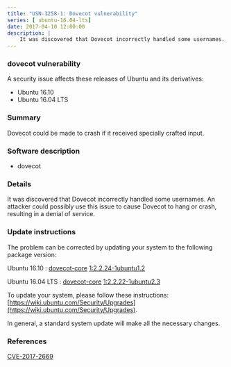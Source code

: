 ```yaml
---
title: "USN-3258-1: Dovecot vulnerability"
series: [ ubuntu-16.04-lts]
date: 2017-04-10 12:00:00
description: |
    It was discovered that Dovecot incorrectly handled some usernames. An attacker could possibly use this issue to cause Dovecot to hang or crash, resulting in a denial of service. 
--- 
```

 
### dovecot vulnerability

A security issue affects these releases of Ubuntu and its derivatives:

* Ubuntu 16.10
* Ubuntu 16.04 LTS

### Summary

Dovecot could be made to crash if it received specially crafted input. 

### Software description

* dovecot 

### Details

It was discovered that Dovecot incorrectly handled some usernames. An attacker could possibly use this issue to cause Dovecot to hang or crash, resulting in a denial of service. 

### Update instructions

The problem can be corrected by updating your system to the following package version:

Ubuntu 16.10
 : [dovecot-core](https://launchpad.net/ubuntu/+source/dovecot) <span> [1:2.2.24-1ubuntu1.2](https://launchpad.net/ubuntu/+source/dovecot/1:2.2.24-1ubuntu1.2) </span> 

Ubuntu 16.04 LTS
 : [dovecot-core](https://launchpad.net/ubuntu/+source/dovecot) <span> [1:2.2.22-1ubuntu2.3](https://launchpad.net/ubuntu/+source/dovecot/1:2.2.22-1ubuntu2.3) </span> 

To update your system, please follow these instructions: [https://wiki.ubuntu.com/Security/Upgrades](https://wiki.ubuntu.com/Security/Upgrades).

In general, a standard system update will make all the necessary changes. 

### References

 [CVE-2017-2669](http://people.ubuntu.com/~ubuntu-security/cve/CVE-2017-2669)
 

